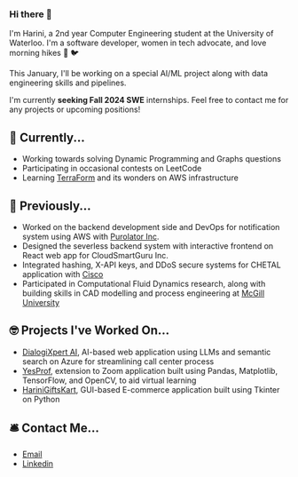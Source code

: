 ### Hi there 👋
    
I'm Harini, a 2nd year Computer Engineering student at the University of Waterloo. I'm a software developer, women in tech advocate, and love morning hikes 🌳 🐦       
    
This January, I'll be working on a special AI/ML project along with data engineering skills and pipelines.           
   
I'm currently **seeking Fall 2024 SWE** internships. Feel free to contact me for any projects or upcoming positions!       

## 🎯 Currently...        
- Working towards solving Dynamic Programming and Graphs questions    
- Participating in occasional contests on LeetCode
- Learning [TerraForm](https://developer.hashicorp.com/terraform/tutorials/aws-get-started) and its wonders on AWS infrastructure       

## 🚢 Previously...
- Worked on the backend development side and DevOps for notification system using AWS with [Purolator Inc](https://www.purolator.com/en).
- Designed the severless backend system with interactive frontend on React web app for CloudSmartGuru Inc.
- Integrated hashing, X-API keys, and DDoS secure systems for CHETAL application with [Cisco](https://www.cisco.com/site/ca/en/index.html)
- Participated in Computational Fluid Dynamics research, along with building skills in CAD modelling and process engineering at [McGill University](https://www.mcgill.ca/)

## 🤓 Projects I've Worked On...
- [DialogiXpert AI](https://github.com/harinik05/Call-Center-AI), AI-based web application using LLMs and semantic search on Azure for streamlining call center process
- [YesProf](https://devpost.com/software/yesprof-novel-based-approach-to-facilitate-virtual-learning), extension to Zoom application built using Pandas, Matplotlib, TensorFlow, and OpenCV, to aid virtual learning
- [HariniGiftsKart](https://github.com/harinik05/harini-gifts-kart), GUI-based E-commerce application built using Tkinter on Python

## 🛎️ Contact Me...
- [Email](mailto:h3karthi@uwaterloo.ca)
- [Linkedin](https://www.linkedin.com/in/harini-karthik-612346216/)







